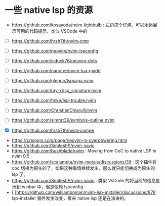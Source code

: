 # 一些 native lsp 的资源

- https://github.com/kosayoda/nvim-lightbulb : 左边搞个灯泡，可以永远展示可用的代码提示，类似 VSCode 中的

- [ ] https://github.com/hrsh7th/nvim-cmp
- [ ] https://github.com/neovim/nvim-lspconfig
- [ ] https://github.com/siduck76/neovim-dots
- [ ] https://github.com/nanotee/nvim-lua-guide
- [ ] https://github.com/glepnir/lspsaga.nvim
- [ ] https://github.com/ray-x/lsp_signature.nvim
- [ ] https://github.com/folke/lsp-trouble.nvim
- [ ] https://github.com/ChristianChiarulli/nvim
- [ ] https://github.com/simrat39/symbols-outline.nvim

- [x] https://github.com/hrsh7th/nvim-compe

- https://crispgm.com/page/neovim-is-overpowering.html
- https://github.com/SmiteshP/nvim-navic
- https://github.com/bushblade/nvim : Moving from CoC to native LSP in nvim 0.5
- https://github.com/scalameta/nvim-metals/discussions/39 : 这个插件将 coc 切换为原生的了，如果这种事情继续发生，那么就只能切换成为原生的 lsp 了。
- https://github.com/SmiteshP/nvim-navic : 类似 VsCode 的将当前的信息显示到 winbar 中，但是依赖 lspconfig
- [ ]https://github.com/williamboman/nvim-lsp-installer/discussions/876 lsp-installer 插件发生改变，看来 native lsp 还是在演进的。
